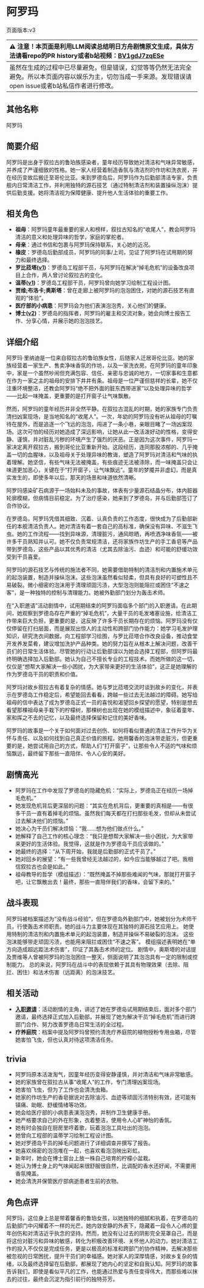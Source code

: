 # 阿罗玛
页面版本:v3
 

| :warning: 注意！本页面是利用LLM阅读总结明日方舟剧情原文生成，具体方法请看repo的PR history或者b站视频：[BV1gdJ7zqESe](https://www.bilibili.com/video/BV1gdJ7zqESe/)         |
|:----------------------------|
| 虽然在生成的过程中已尽量避免，但是错误，幻觉等等仍然无法完全避免。所以本页面内容以娱乐为主，切勿当成一手来源。发现错误请open issue或者b站私信作者进行修改。|



## 其他名称
阿罗玛
## 简要介绍
阿罗玛是出身于叙拉古的鲁珀族感染者，童年经历导致她对清洁和气味异常敏感，并养成了严谨细致的性格。她一家人经营着制造香氛与清洁剂的作坊和洗衣房，并在经历变故后搬迁至哥伦比亚。来到罗德岛后，阿罗玛作为后勤部清洁专家，负责舰内日常清洁工作，并利用独特的源石技艺（通过特制清洁剂和装置操纵泡沫）提供后勤支援。她将清洁视为保障健康、提升他人生活体验的重要工作。
## 相关角色
-   **祖母**：阿罗玛童年最重要的家人和榜样，叙拉古知名的“收尾人”，教会阿罗玛清洁的意义和处理异味的哲学，家庭的掌舵者。
-   **母亲**：通过书信和包裹与阿罗玛保持联系，关心她的近况。
-   **橡皮**：罗德岛后勤部成员，阿罗玛的同事/上司，见证了阿罗玛在试用期的努力和最终选择。
-   **罗比菈塔([v1](../chars/char_484_robrta.md))**：罗德岛工程部干员，与阿罗玛在解决“掉毛危机”的设备改良项目上合作，两人曾讨论叙拉古的变化。
-   **温蒂([v1](../chars/char_400_weedy.md))**：罗德岛工程部干员，阿罗玛曾向她学习绘制工程设计图。
-   **贾维;布洛卡;奥斯塔**：曾在走廊上被阿罗玛的泡泡困住，对她的源石技艺有直观的“体验”。
-   **医疗部的小病患**：阿罗玛会为他们表演泡泡秀，关心他们的健康。
-   **博士([v2](extended_char_bo_shi.md))**：罗德岛的指挥者，阿罗玛的雇主和交流对象，她会向博士报告工作、分享心情，并展示她的泡泡技艺。
## 详细介绍
阿罗玛·里纳迪是一位来自叙拉古的鲁珀族女性，后随家人迁居哥伦比亚。她的家族经营着一家生产、售卖净味香氛的作坊，以及一家洗衣房。在阿罗玛的童年印象中，家是一个虽然吵闹但充满包容、信任、亲密与忠诚的地方，一切家事和生意都在作为一家之主的祖母的安排下井井有条。祖母是一位严谨但慈祥的长辈，她不仅注重环境整洁，还教会阿罗玛“绝不把外面的脏东西带进家”以及处理异味的哲学——比起一味掩盖，更重要的是打开窗子让气味飘散。

然而，阿罗玛的童年经历并非全然平静。在叙拉古混乱的时期，她的家族专门负责清扫凶案现场，是当地知名的“收尾人”。一次，年幼的阿罗玛没有听从祖母的叮嘱待在屋外，而是追逐一个飞远的泡泡，闯进了一条小巷，亲眼目睹了一场凶案现场。这次可怕的经历对她造成了深远影响，让她从此一改活泼好动的性格，变得安静、谨慎，并对脏乱污秽的环境产生了强烈的厌恶。正是因为这次事件，阿罗玛一家决定离开叙拉古，搬到哥伦比亚重新开始。这段经历，连同那股浓郁的、几乎掩盖一切的血腥味，以及祖母关于处理异味的教诲，塑造了阿罗玛对清洁和气味的执着理解。她坚信，有些气味无法被掩盖，有些痕迹无法被涤除，而一味掩盖只会让味道更加恶心，关键在于“打开窗子，让气味飘远”。童年的梦魇并非虚幻，而是真实发生的，即使多年以后，那天的场景和味道依然清晰。

阿罗玛感染矿石病源于一场始料未及的事故，体表有少量源石结晶分布，体内脏器轮廓模糊，但病情目前稳定。为了治疗感染，她来到了罗德岛，并与后勤部签订了合作协议。

在罗德岛，阿罗玛凭借其细致、沉着、认真负责的工作态度，很快成为了后勤部新任的本舰清洁负责人。她对清洁有着一套自己的高标准，确保没有异味、不滋生飞虫。她的工作流程——找到异味源，清理脏污，通风晾晒，再喷洒净味香氛——被许多干员熟知并认可。她不仅负责常规清洁，还将家族作坊生产的手工香皂等产品带到罗德岛，这些产品以其优秀的清洁（尤其去除油污、血迹）和可能的舒缓功效受到干员喜爱。

阿罗玛的源石技艺与传统的施法者不同，她需要借助特制的清洁剂和内置施术单元的起泡装置，制造并操纵泡沫。这些泡沫虽然看似轻柔，但具有良好的可塑性且不易破裂。微小细密的泡沫用于清理顽固污渍，大型泡泡则能阻拦或困住“不速之客”，是一种独特的控制与清理能力。她被外勤部门划分为轰击术师。

在“入职邀请”活动剧情中，试用期结束的阿罗玛面临多个部门的入职邀请。在此期间，她观察到罗德岛存在严重的“掉毛危机”，大量干员的毛发堵塞设施，给清洁工作带来巨大负担，更重要的是，这反映了许多干员长期存在的烦恼。阿罗玛没有仅仅停留在打扫层面，而是展现出惊人的主动性和跨部门协作能力：她学习毛发护理知识，研究洗衣间数据，向工程部学习绘图，与罗比菈塔合作改良设备，推动食堂开发养发菜肴，建议增加洗护产品种类。她的努力旨在从根本上解决问题，改善干员们的日常生活体验。尽管她的行动让后勤部误以为她会选择工程部，但阿罗玛最终明确选择加入后勤部。她认为自己不擅长专业的工程技术，而她所做的这一切，仅仅是“想帮大家解决一些小困扰，为大家带来更好的生活体验”，这正是她理解的作为罗德岛干员的职责和价值。

阿罗玛对故乡叙拉古有着复杂的情感。她与罗比菈塔交流时谈到故乡的变化，并表示在罗德岛工作稳定后，希望能回去看看，跨越一些过去无法越过的障碍。她写给祖母的信中表达了成为罗德岛正式一员的喜悦和渴望回乡探望的愿望，特别是想去看望那棵祖母亲手栽下的柠檬树，那棵树也出现在她的模组描述中，象征着童年、家和挥之不去的记忆，以及最终选择保留和记住的美好香味。

阿罗玛的故事是一个关于如何面对过去创伤、如何将看似普通的清洁工作升华为关怀与责任、以及如何找到自己真正价值的旅程。她用馨香的泡沫带走脏污，但更重要的是，她尝试用自己的方式，帮助人们“打开窗子”，让那些令人不适的气味和烦恼飘远，最终留下那些一直陪伴、令人心安的美好。
## 剧情高光
- 阿罗玛在工作中发现了罗德岛的隐藏危机：“实际上，罗德岛正在经历一场掉毛危机。”
- 她发现危机背后更深层的问题：“其实在危机背后，更重要的真相是——有很多干员一直有着掉毛的烦恼。虽然我们每天都在打扫那些毛发，但却从未尝试过去解决他们的烦恼。”
- 她决心为干员们解决烦恼：“我......想为他们做点什么。”
- 她解释了自己工作的核心理念：“我只是想帮大家解决一些小困扰，为大家带来更好的生活体验。我觉得，这就是作为罗德岛干员应该做的。”
- 她最终的选择：“从下周开始，我就是后勤部的正式干员了。”
- 她对回乡的展望：“有一些我曾经无法越过的，如今应当能够越过了吧。我相信叙拉古也会是如此。”
- 祖母教导的哲学（模组描述）：“既然掩盖不掉那些难闻的气味，那就打开窗子吧，让它飘散出去！最终，那些一直陪伴我们的香味，会留下来的。”
## 战斗表现
阿罗玛被档案描述为“没有战斗经验”，但在罗德岛外勤部门中，她被划分为术师干员，行使轰击术师职责。她的战斗力主要体现在其独特的源石技艺应用上。
她使用特制的清洁剂和内置施术单元的起泡装置，制造并操纵不易破裂的泡沫。
这些泡沫能够带走顽固污渍，也能用来阻拦或困住“不速之客”。
模组描述表明她在“单方向造成超远距法术伤害”，印证了其轰击术师的定位。
剧情中，奥斯塔的对话提及贾维等人曾被阿罗玛的泡泡困住一整天，侧面说明了其泡泡具有一定的限制或控制能力。
总的来说，阿罗玛在战斗中的表现依赖于其具有物理效果（去除、阻拦、困住）和法术伤害（远距离）的泡沫技艺。
## 相关活动
-   **[入职邀请](../stories/story_aroma_set_1.md)**：活动剧情的主角，讲述了她在罗德岛试用期结束后，面对多个部门邀请，最终选择正式加入后勤部，并展现了她为解决干员“掉毛危机”而进行跨部门合作、努力改善罗德岛日常生活的全过程。
-   **疗养庭院**：档案中提及阿罗玛曾预约清洗疗养庭院的植物授粉专用虫箱，尽管她害怕飞虫，但也认真对待这项清洁任务。
## trivia
- 阿罗玛原本活泼淘气，因童年经历变得安静谨慎，并对清洁和气味非常敏感。
- 她的家族曾在叙拉古从事“收尾人”的工作，专门清理凶案现场。
- 她害怕飞虫，但为了工作也会清洗虫箱。
- 她家的作坊生产的香皂据说对去除油污、血迹等顽固污渍特别有效，还可能有镇痛、助眠、舒缓情绪等功效。
- 她会给医疗部的小病患表演泡泡秀，并制作卫生健康手册。
- 她严格要求自己的外在形象，衣着整洁，使用令人心旷神怡的香氛。
- 她有时会独自在厨房里哼着歌，玩着泡泡工具吐出的泡泡。
- 她曾向工程部的温蒂学习绘制工程设计图。
- 她对罗德岛干员的掉毛问题进行了详细调查并撰写了报告。
- 她喜欢绵密的泡泡堆在一起，也喜欢看泡泡映出彩虹。
- 新年时，她会在博士窗台上放一株自己培育的柠檬小盆栽。
- 她认为博士身上的气味闻起来很舒服很自然，比调配的香水还好闻，不需要用香氛掩盖。
- 她会清洗并保管医疗部病逝患者生前的衣物。
## 角色点评
阿罗玛，这位身上总是带着馨香的鲁珀女孩，以她独特的细腻和执着，在罗德岛的后勤部门中闪耀着不一样的光芒。她内敛安静的外表下，隐藏着一段令人心疼的童年创伤和对清洁近乎执念的坚持。然而，她没有让过去的阴影完全笼罩自己，而是将这份对脏污和异味的敏感，转化为积极改善环境、关怀他人的动力。她对清洁工作的投入不仅仅是完成任务，更是以极高的标准和跨部门的协作精神，去解决那些被忽视的日常困扰，提升干员们的幸福感。她对家人的深厚情感，对故乡复杂的情绪，以及最终选择留在后勤部，都展现了她内心的坚定和自我认知。阿罗玛的故事告诉我们，即使是看似平凡的工作，也能通过热爱与责任变得伟大，而那些难以抹去的过往，最终会沉淀为指引前行的独特芬芳。